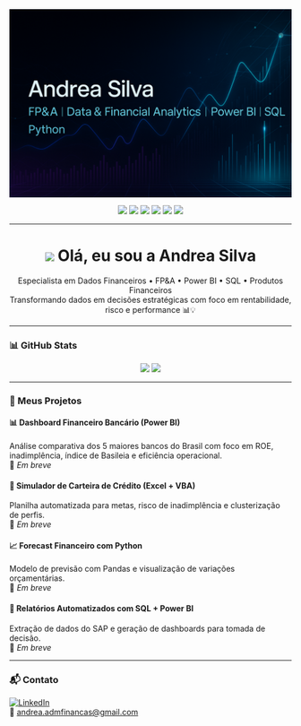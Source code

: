 <img align="center" src="https://github.com/AndreaSilva2025/AndreaSilva2025/blob/main/capa.png" />

<p align="center">
  <img src="https://img.shields.io/badge/-Power%20BI-black?style=flat-square&logo=powerbi" />
  <img src="https://img.shields.io/badge/-Excel-green?style=flat-square&logo=microsoft-excel" />
  <img src="https://img.shields.io/badge/-SQL-blue?style=flat-square&logo=postgresql" />
  <img src="https://img.shields.io/badge/-Python-yellow?style=flat-square&logo=python" />
  <img src="https://img.shields.io/badge/-SAP-gray?style=flat-square&logo=sap" />
  <img src="https://img.shields.io/badge/-GitHub-black?style=flat-square&logo=github" />
</p>

---

<h1 align="center">
  <img src="https://cdn-icons-png.flaticon.com/512/4140/4140048.png" width="30" />
  Olá, eu sou a Andrea Silva
</h1>


<p align="center">
Especialista em Dados Financeiros • FP&A • Power BI • SQL • Produtos Financeiros  
<br>
Transformando dados em decisões estratégicas com foco em rentabilidade, risco e performance 📊💡
</p>

---

### 📊 GitHub Stats

<p align="center">
  <img height="180em" src="https://github-readme-stats.vercel.app/api?username=AndreaSilva2025&show_icons=true&theme=tokyonight&hide_border=true" />
  <img height="180em" src="https://github-readme-stats.vercel.app/api/top-langs/?username=AndreaSilva2025&layout=compact&theme=tokyonight&hide_border=true"/>
</p>

---

### 💼 Meus Projetos

#### 📊 **Dashboard Financeiro Bancário (Power BI)**
Análise comparativa dos 5 maiores bancos do Brasil com foco em ROE, inadimplência, índice de Basileia e eficiência operacional.  
🔗 *Em breve*

#### 🧮 **Simulador de Carteira de Crédito (Excel + VBA)**
Planilha automatizada para metas, risco de inadimplência e clusterização de perfis.  
🔗 *Em breve*

#### 📈 **Forecast Financeiro com Python**
Modelo de previsão com Pandas e visualização de variações orçamentárias.  
🔗 *Em breve*

#### 📑 **Relatórios Automatizados com SQL + Power BI**
Extração de dados do SAP e geração de dashboards para tomada de decisão.  
🔗 *Em breve*

---

### 📬 Contato

[![LinkedIn](https://img.shields.io/badge/-LinkedIn-blue?style=flat-square&logo=linkedin)](https://www.linkedin.com/in/andrea-jocelina-cea-/)  
📧 andrea.admfinancas@gmail.com


